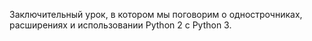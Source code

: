 Заключительный урок, в котором мы поговорим о однострочниках, расширениях и использовании Python 2 с Python 3.

